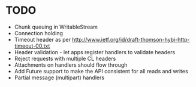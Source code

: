 
# TODO

* Chunk queuing in WritableStream
* Connection holding
* Timeout header as per http://www.ietf.org/id/draft-thomson-hybi-http-timeout-00.txt
* Header validation - let apps register handlers to validate headers
* Reject requests with multiple CL headers
* Attachments on handlers should flow through
* Add Future support to make the API consistent for all reads and writes
* Partial message (multipart) handlers
